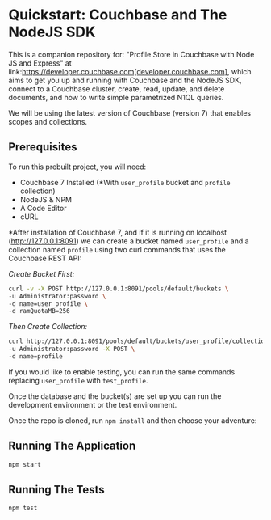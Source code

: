 # Quickstart: Couchbase and The NodeJS SDK

This is a companion repository for: "Profile Store in Couchbase with Node JS and Express" at link:https://developer.couchbase.com[developer.couchbase.com], which aims to get you up and running with Couchbase and the NodeJS SDK, connect to a Couchbase cluster, create, read, update, and delete documents, and how to write simple parametrized N1QL queries.

We will be using the latest version of Couchbase (version 7) that enables scopes and collections.

## Prerequisites

To run this prebuilt project, you will need:

- Couchbase 7 Installed (*With `user_profile` bucket and `profile` collection)
- NodeJS & NPM
- A Code Editor
- cURL

*After installation of Couchbase 7, and if it is running on localhost (http://127.0.0.1:8091) we can create a bucket named `user_profile` and a collection named `profile` using two curl commands that uses the Couchbase REST API:

*Create Bucket First:*

```sh
curl -v -X POST http://127.0.0.1:8091/pools/default/buckets \
-u Administrator:password \
-d name=user_profile \
-d ramQuotaMB=256
```

*Then Create Collection:*

```sh
curl http://127.0.0.1:8091/pools/default/buckets/user_profile/collections/_default \
-u Administrator:password -X POST \
-d name=profile
```

If you would like to enable testing, you can run the same commands replacing `user_profile` with `test_profile`.

Once the database and the bucket(s) are set up you can run the development environment or the test environment.


Once the repo is cloned, run `npm install` and then choose your adventure:

## Running The Application

```sh
npm start
```

## Running The Tests

```sh
npm test
```
